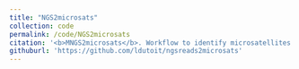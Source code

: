 ```yaml
---
title: "NGS2microsats"
collection: code
permalink: /code/NGS2microsats
citation: '<b>MNGS2microsats</b>. Workflow to identify microsatellites and design primers from Raw Reads NGS.'
githuburl: 'https://github.com/ldutoit/ngsreads2microsats'
---
```


